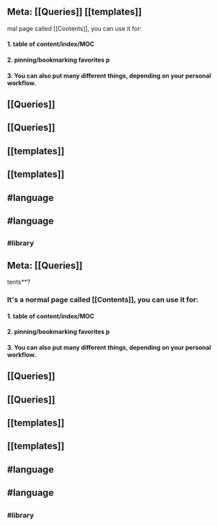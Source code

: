 ## **Meta:** [[Queries]] [[templates]]
mal page called [[Contents]], you can use it for:
#### 1. table of content/index/MOC
#### 2. pinning/bookmarking favorites p
#### 3. You can also put many different things, depending on your personal workflow.
## [[Queries]]
## [[Queries]]
##
## [[templates]]
## [[templates]]
##
## #language
## #language
##
###
### #library
## Meta: [[Queries]]
tents**?
### It's a normal page called [[Contents]], you can use it for:
#### 1. table of content/index/MOC
#### 2. pinning/bookmarking favorites p
#### 3. You can also put many different things, depending on your personal workflow.
## [[Queries]]
## [[Queries]]
##
## [[templates]]
## [[templates]]
##
## #language
## #language
##
###
### #library
